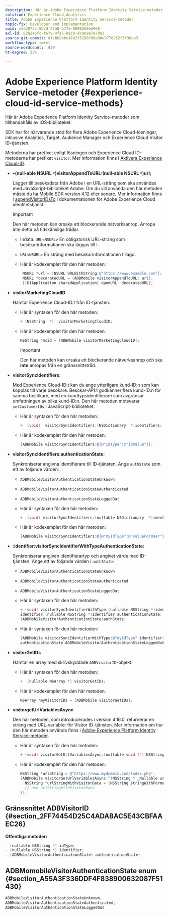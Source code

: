 ```yaml
---
description: Här är Adobe Experience Platform Identity Service-metoder som tillhandahålls av iOS-biblioteket.
solution: Experience Cloud,Analytics
title: Adobe Experience Platform Identity Service-metoder
topic-fix: Developer and implementation
uuid: cdd307bc-8b7d-47a8-b77e-00902b9e2968
exl-id: 82a246fc-f679-4fa5-b9c0-dc909a7e7d93
source-git-commit: d1ebb2bbc4742f5288f90a90e977d252f3f30aa3
workflow-type: tm+mt
source-wordcount: '439'
ht-degree: 22%

---
```


# Adobe Experience Platform Identity Service-metoder {#experience-cloud-id-service-methods}

Här är Adobe Experience Platform Identity Service-metoder som tillhandahålls av iOS-biblioteket.

SDK har för närvarande stöd för flera Adobe Experience Cloud-lösningar, inklusive Analytics, Target, Audience Manager och Experience Cloud Visitor ID-tjänsten.

Metoderna har prefixet enligt lösningen och Experience Cloud ID-metoderna har prefixet `visitor`. Mer information finns i [Aktivera Experience Cloud-ID](/help/ios/marketing-cloud/mcvid.md).

* **`+`(null-able NSURL  `*`)visitorAppendToURL:(null-able NSURL  `*`)url;**

   Lägger till besöksdata från Adobe i en URL-sträng som ska användas med JavaScript-biblioteket Adobe. Om du vill använda den här metoden måste du ha Mobile SDK version 4.12 eller senare. Mer information finns i [appendVisitorIDsTo](https://experienceleague.adobe.com/docs/id-service/using/id-service-api/methods/appendvisitorid.html) i dokumentationen för Adobe Experience Cloud identitetstjänst.

   >[!IMPORTANT]
   >
   >Den här metoden kan orsaka ett blockerande nätverksanrop. Anropa inte detta på tidskänsliga trådar.

   * Indata: `URL<NSURL>`
En obligatorisk URL-sträng som besökarinformationen ska läggas till i.
   * `URL<NSURL>`
En sträng med besökarinformationen tillagd.

   * Här är kodexemplet för den här metoden:

      ```objective-c
       NSURL *url = [NSURL URLWithString:@"https://www.example.com"];  
       NSURL *decoratedURL = [ADBMobile visitorAppendToURL: url];  
       [[UIApplication sharedApplication] openURL: decoratedURL];  
      ```

* **visitorMarketingCloudID**

   Hämtar Experience Cloud-ID:t från ID-tjänsten.

   * Här är syntaxen för den här metoden:

      ```objective-c
      + (NSString  *)  visitorMarketingCloudID;
      ```

   * Här är kodexemplet för den här metoden:

      ```objective-c
      NSString *mcid = [ADBMobile visitorMarketingCloudID]; 
      ```

      >[!IMPORTANT]
      >
      >Den här metoden kan orsaka ett blockerande nätverksanrop och ska **inte** anropas från en gränssnittstråd.

* **visitorSyncIdentifiers:**

   Med Experience Cloud-ID:t kan du ange ytterligare kund-ID:n som kan kopplas till varje besökare. Besökar-API:t godkänner flera kund-ID:n för samma besökare, med en kundtypsidentifierare som avgränsar omfattningen av olika kund-ID:n. Den här metoden motsvarar `setCustomerIDs` i JavaScript-biblioteket.

   * Här är syntaxen för den här metoden:

      ```objective-c
      +  (void)  visitorSyncIdentifiers:(NSDictionary  *)identifiers;
      ```

   * Här är kodexemplet för den här metoden:

      ```objective-c
      [ADBMobile visitorSyncIdentifiers:@{@"idType":@"idValue"}];
      ```

* **visitorSyncIdentifiers:authenticationState:**

   Synkroniserar angivna identifierare till ID-tjänsten. Ange `authState` som ett av följande värden:

   * `ADBMobileVisitorAuthenticationStateUnknown`
   * `ADBMobileVisitorAuthenticationStateAuthenticated`
   * `ADBMobileVisitorAuthenticationStateLoggedOut`

   * Här är syntaxen för den här metoden:

      ```objective-c
      +  (void) visitorSyncIdentifiers:(nullable NSDictionary  *)identifiers  authenticationState:(ADBMobileVisitorAuthenticationState)authState; 
      ```

   * Här är kodexemplet för den här metoden:

      ```objective-c
      [ADBMobile visitorSyncIdentifiers:@{@"myIdType":@"valueForUser"}  authenticationState:ADBMobileVisitorAuthenticationStateAuthenticated]; 
      ```

* **:identifier:visitorSyncIdentifierWithTypeAuthenticationState:**

   Synkroniserar angiven identifierartyp och angivet värde med ID-tjänsten. Ange ett av följande värden i `authState`:

   * `ADBMobileVisitorAuthenticationStateUnknown`
   * `ADBMobileVisitorAuthenticationStateAuthenticated`
   * `ADBMobileVisitorAuthenticationStateLoggedOut`

   * Här är syntaxen för den här metoden:

      ```objective-c
      + (void) visitorSyncIdentifierWithType:(nullable NSString *)identifierType  
      identifier:(nullable NSString *)identifier authenticationState:
      (ADBMobileVisitorAuthenticationState)authState; 
      ```

   * Här är syntaxen för den här metoden:

      ```objective-c
      [ADBMobile visitorSyncIdentifierWithType:@"myIdType" identifier:@"valueForUser"  
      authenticationState:ADBMobileVisitorAuthenticationStateLoggedOut]; 
      ```

* **visitorGetIDs**

   Hämtar en array med skrivskyddade `ADBVisitorID`-objekt.

   * Här är syntaxen för den här metoden:

      ```objective-c
      +  (nullable NSArray *) visitorGetIDs;
      ```

   * Här är kodexemplet för den här metoden:

      ```objective-c
      NSArray *myVisitorIDs = [ADBMobile visitorGetIDs];
      ```

* **visitorgetUrlVariablesAsync**

   Den här metoden, som introducerades i version 4.16.0, returnerar en sträng med URL-variabler för Visitor ID-tjänsten. Mer information om hur den här metoden används finns i [Adobe Experience Platform Identity Service-metoder](/help/ios/reference/hybrid-app.md).

   * Här är syntaxen för den här metoden:

      ```objectivec
      + (void) visitorGetUrlVariablesAsync:(nullable void (^)(NSString* __nullable urlVariables))callback;
      ```

   * Här är kodexemplet för den här metoden:

      ```objectivec
      NSString *urlString = @"https://www.mydomain.com/index.php"; 
      [ADBMobile visitorGetUrlVariablesAsync:^(NSString * _Nullable urlVariables) { 
        NSString *urlStringWithVisitorData = [NSString stringWithFormat:@"%@?%@", urlString, urlVariables]; 
        // use urlStringWithVisitorData 
      }];
      ```

## Gränssnittet ADBVisitorID {#section_2FF74454D25C4ADABAC5E43CBFAAEC26}

**Offentliga metoder:**

```objective-c
- (nullable NSString *) idType; 
- (nullable NSString *) identifier; 
- (ADBMobileVisitorAuthenticationState) authenticationState; 
```

## ADBMomobileVisitorAuthenticationState enum {#section_A55A3F336DDF4F838900632087F51430}

```objective-c
ADBMobileVisitorAuthenticationStateUnknown, 
ADBMobileVisitorAuthenticationStateAuthenticated, 
ADBMobileVisitorAuthenticationStateLoggedOut
```
